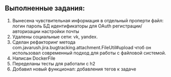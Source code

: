 ## Выполненные задания:
1. Вынесена чувствительная информация в отдельный проперти файл:
   логин
   пароль БД
   идентификаторы для OAuth регистрации/авторизации
   настройки почты
2. Удалены социальные сети: vk, yandex.
3. Сделан рефакторинг метода com.javarush.jira.bugtracking.attachment.FileUtil#upload чтоб он использовал современный подход для работы с файловой системой.
4. Написан DockerFile
5. Переделаны тесты для работали с h2
6. Добавил новый функционал: добавления тегов к задаче